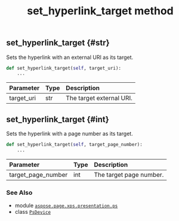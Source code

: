 ﻿---
title: set_hyperlink_target method
second_title: Aspose.Page for Python via .NET API References
description: 
type: docs
weight: 420
url: /python-net/aspose.page.xps.presentation.ps/psdevice/set_hyperlink_target/
is_root: false
---

## set_hyperlink_target {#str}

Sets the hyperlink with an external URI as its target.



```python
def set_hyperlink_target(self, target_uri):
    ...
```


| Parameter | Type | Description |
| :- | :- | :- |
| target_uri | str | The target external URI. |


## set_hyperlink_target {#int}

Sets the hyperlink with a page number as its target.



```python
def set_hyperlink_target(self, target_page_number):
    ...
```


| Parameter | Type | Description |
| :- | :- | :- |
| target_page_number | int | The target page number. |



### See Also
* module [`aspose.page.xps.presentation.ps`](../../)
* class [`PsDevice`](/page/python-net/aspose.page.xps.presentation.ps/psdevice)
